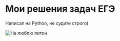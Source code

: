 # Мои решения задач ЕГЭ
Написал на Python, не судите строго)

![Не люблю питон](https://i.ytimg.com/vi/0JY9YhnFwo4/maxresdefault.jpg?7857057827)
